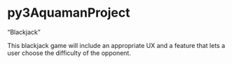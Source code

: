 # py3AquamanProject
“Blackjack”

This blackjack game will include an appropriate UX and a feature that lets a user choose the difficulty of the opponent.
